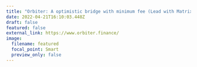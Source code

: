 ```yaml
---
title: "Orbiter: A optimistic bridge with minimum fee (Lead with Matrixport)"
date: 2022-04-21T16:10:03.448Z
draft: false
featured: false
external_link: https://www.orbiter.finance/
image:
  filename: featured
  focal_point: Smart
  preview_only: false
---
```

